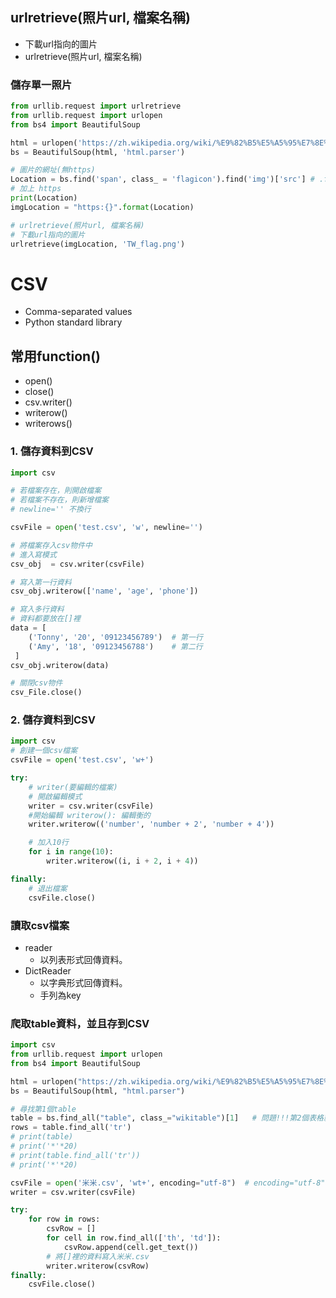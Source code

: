 ## urlretrieve(照片url, 檔案名稱)
- 下載url指向的圖片
- urlretrieve(照片url, 檔案名稱)

### 儲存單一照片
```python
from urllib.request import urlretrieve
from urllib.request import urlopen
from bs4 import BeautifulSoup

html = urlopen('https://zh.wikipedia.org/wiki/%E9%82%B5%E5%A5%95%E7%8E%AB')
bs = BeautifulSoup(html, 'html.parser')

# 圖片的網址(無https)
Location = bs.find('span', class_ = 'flagicon').find('img')['src'] # .find('img').attrs['src'] 也可以
# 加上 https
print(Location)
imgLocation = "https:{}".format(Location)

# urlretrieve(照片url, 檔案名稱)
# 下載url指向的圖片
urlretrieve(imgLocation, 'TW_flag.png')
```

# CSV
- Comma-separated values
- Python standard library

## 常用function()
- open()
- close()
- csv.writer()
- writerow()
- writerows()

### 1. 儲存資料到CSV
```python
import csv

# 若檔案存在，則開啟檔案
# 若檔案不存在，則新增檔案
# newline='' 不換行

csvFile = open('test.csv', 'w', newline='')

# 將檔案存入csv物件中
# 進入寫模式
csv_obj  = csv.writer(csvFile)

# 寫入第一行資料
csv_obj.writerow(['name', 'age', 'phone'])

# 寫入多行資料
# 資料都要放在[]裡
data = [
	('Tonny', '20', '09123456789')  # 第一行
	('Amy', '18', '09123456788')    # 第二行
 ]
csv_obj.writerow(data)

# 關閉csv物件
csv_File.close()
```
### 2. 儲存資料到CSV
```python
import csv
# 創建一個csv檔案
csvFile = open('test.csv', 'w+')

try:
    # writer(要編輯的檔案)
    # 開啟編輯模式
    writer = csv.writer(csvFile)
    #開始編輯 writerow(): 編輯衡的
    writer.writerow(('number', 'number + 2', 'number + 4'))

    # 加入10行
    for i in range(10):
        writer.writerow((i, i + 2, i + 4))

finally:
    # 退出檔案
    csvFile.close()

```

### 讀取csv檔案
- reader
    - 以列表形式回傳資料。
- DictReader
    - 以字典形式回傳資料。
    - 手列為key  

### 爬取table資料，並且存到CSV
```python
import csv
from urllib.request import urlopen
from bs4 import BeautifulSoup

html = urlopen("https://zh.wikipedia.org/wiki/%E9%82%B5%E5%A5%95%E7%8E%AB")
bs = BeautifulSoup(html, "html.parser")

# 尋找第1個table
table = bs.find_all("table", class_="wikitable")[1]   # 問題!!!第2個表格就亂掉，好像會自動換行
rows = table.find_all('tr')
# print(table)
# print('*'*20)
# print(table.find_all('tr'))
# print('*'*20)

csvFile = open('米米.csv', 'wt+', encoding="utf-8")  # encoding="utf-8" ??? 不加有錯誤
writer = csv.writer(csvFile)

try:
    for row in rows:
        csvRow = []
        for cell in row.find_all(['th', 'td']):
            csvRow.append(cell.get_text())
        # 將[]裡的資料寫入米米.csv
        writer.writerow(csvRow)
finally:
    csvFile.close()
```
